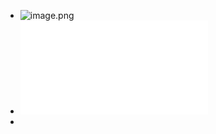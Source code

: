 - ![image.png](../assets/image_1743464560091_0.png)
- ![Artificial-Intelligence-A-Modern-Approach-4th.pdf](../assets/Artificial-Intelligence-A-Modern-Approach-4th_1743658825682_0.pdf)
-